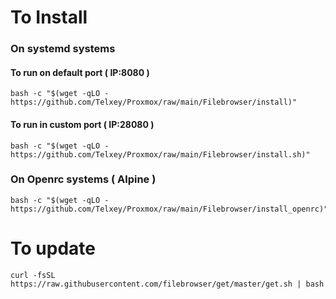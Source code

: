 # To Install 

### On systemd systems

#### To run on default port ( IP:8080 )

    bash -c "$(wget -qLO - https://github.com/Telxey/Proxmox/raw/main/Filebrowser/install)"
#### To run in custom port ( IP:28080 )  

    bash -c "$(wget -qLO - https://github.com/Telxey/Proxmox/raw/main/Filebrowser/install.sh)"


### On Openrc systems ( Alpine )    

    bash -c "$(wget -qLO - https://github.com/Telxey/Proxmox/raw/main/Filebrowser/install_openrc)"

# To update 

    curl -fsSL https://raw.githubusercontent.com/filebrowser/get/master/get.sh | bash

